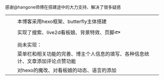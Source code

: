 感谢@hangone师傅在搭建途中的大力支持、解决了很多疑惑

|      |      |                                                              |
| ---- | ---- | ------------------------------------------------------------ |
|      |      |                                                              |
|      |      | 本博客采用hexo框架、butterfly主体搭建                        |
|      |      |                                                              |
|      |      | 实现了搜索、live2d看板娘、背景特效、页脚🐟                    |
|      |      |                                                              |
|      |      | 尚未实现：                                                   |
|      |      | 菜单栏和相关功能的完善、博主个人信息的填写、各种信息统计、文章添加评论点赞功能 |
|      |      | 对hexo的魔改、对看板娘的动态、语言的添加                     |